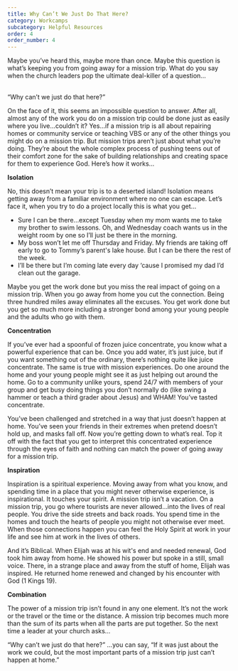 ```yaml
---
title: Why Can’t We Just Do That Here?
category: Workcamps
subcategory: Helpful Resources
order: 4
order_number: 4
---
```


Maybe you’ve heard this, maybe more than once. Maybe this question is what’s keeping you from going away for a mission trip. What do you say when the church leaders pop the ultimate deal-killer of a question…<br>&nbsp;

“Why can’t we just do that here?”

On the face of it, this seems an impossible question to answer. After all, almost any of the work you do on a mission trip could be done just as easily where you live…couldn’t it? Yes…if a mission trip is all about repairing homes or community service or teaching VBS or any of the other things you might do on a mission trip. But mission trips aren’t just about what you’re doing. They’re about the whole complex process of pushing teens out of their comfort zone for the sake of building relationships and creating space for them to experience God. Here’s how it works…

**Isolation**

No, this doesn’t mean your trip is to a deserted island\! Isolation means getting away from a familiar environment where no one can escape. Let’s face it, when you try to do a project locally this is what you get…

* Sure I can be there…except Tuesday when my mom wants me to take my brother to swim lessons. Oh, and Wednesday coach wants us in the weight room by one so I’ll just be there in the morning.
* My boss won’t let me off Thursday and Friday. My friends are taking off early to go to Tommy’s parent's lake house. But I can be there the rest of the week.
* I’ll be there but I’m coming late every day ‘cause I promised my dad I’d clean out the garage.

Maybe you get the work done but you miss the real impact of going on a mission trip. When you go away from home you cut the connection. Being three hundred miles away eliminates all the excuses. You get work done but you get so much more including a stronger bond among your young people and the adults who go with them.

**Concentration**

If you’ve ever had a spoonful of frozen juice concentrate, you know what a powerful experience that can be. Once you add water, it’s just juice, but if you want something out of the ordinary, there’s nothing quite like juice concentrate. The same is true with mission experiences. Do one around the home and your young people might see it as just helping out around the home. Go to a community unlike yours, spend 24/7 with members of your group and get busy doing things you don’t normally do (like swing a hammer or teach a third grader about Jesus) and WHAM\! You’ve tasted concentrate.

You’ve been challenged and stretched in a way that just doesn’t happen at home. You’ve seen your friends in their extremes when pretend doesn’t hold up, and masks fall off. Now you’re getting down to what’s real. Top it off with the fact that you get to interpret this concentrated experience through the eyes of faith and nothing can match the power of going away for a mission trip.

**Inspiration**

Inspiration is a spiritual experience. Moving away from what you know, and spending time in a place that you might never otherwise experience, is inspirational. It touches your spirit. A mission trip isn’t a vacation. On a mission trip, you go where tourists are never allowed…into the lives of real people. You drive the side streets and back roads. You spend time in the homes and touch the hearts of people you might not otherwise ever meet. When those connections happen you can feel the Holy Spirit at work in your life and see him at work in the lives of others.

And it’s Biblical. When Elijah was at his wit's end and needed renewal, God took him away from home. He showed his power but spoke in a still, small voice. There, in a strange place and away from the stuff of home, Elijah was inspired. He returned home renewed and changed by his encounter with God (1 Kings 19).

**Combination**

The power of a mission trip isn’t found in any one element. It’s not the work or the travel or the time or the distance. A mission trip becomes much more than the sum of its parts when all the parts are put together. So the next time a leader at your church asks…

“Why can’t we just do that here?” …you can say, “If it was just about the work we could, but the most important parts of a mission trip just can’t happen at home.”
